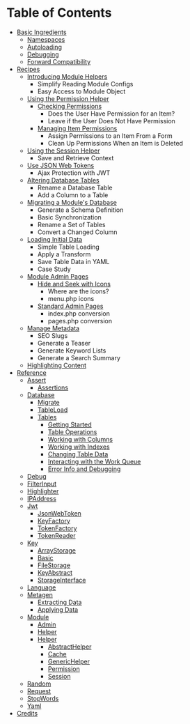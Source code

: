# Table of Contents

* [Basic Ingredients](book/ingredients/README.md)
    * [Namespaces](book/ingredients/namespaces.md)
    * [Autoloading](book/ingredients/autoloader.md)
    * [Debugging](book/ingredients/debugging.md)
    * [Forward Compatibility](book/ingredients/compatibility.md)
* [Recipes](book/recipes/README.md)
    * [Introducing Module Helpers](book/recipes/modhelper.md)
        * Simplify Reading Module Configs
        * Easy Access to Module Object
    * [Using the Permission Helper](book/recipes/permission.md)
        * [Checking Permissions](book/recipes/perm-check.md)
            * Does the User Have Permission for an Item?
            * Leave if the User Does Not Have Permission
        * [Managing Item Permissions](book/recipes/perm-form.md)
            * Assign Permissions to an Item From a Form
            * Clean Up Permissions When an Item is Deleted
    * [Using the Session Helper](book/recipes/session.md)
        * Save and Retrieve Context
    * [Use JSON Web Tokens](book/recipes/jsonwebtokens.md)
        * Ajax Protection with JWT
    * [Altering Database Tables](book/recipes/dbtables.md)
        * Rename a Database Table
        * Add a Column to a Table
    * [Migrating a Module's Database](book/recipes/migrations.md)
        * Generate a Schema Definition
        * Basic Synchronization
        * Rename a Set of Tables
        * Convert a Changed Column
    * [Loading Initial Data](book/recipes/loaddata.md)
        * Simple Table Loading
        * Apply a Transform
        * Save Table Data in YAML
        * Case Study
    * [Module Admin Pages](book/recipes/modadmin.md)
        * [Hide and Seek with Icons](book/recipes/modadm-icons.md)
            * Where are the icons?
            * menu.php icons
        * [Standard Admin Pages](book/recipes/modadm-pages.md)
            * index.php conversion
            * pages.php conversion
    * [Manage Metadata](book/recipes/metagen.md)
        * SEO Slugs
        * Generate a Teaser
        * Generate Keyword Lists
        * Generate a Search Summary
    * [Highlighting Content](book/recipes/highlight.md)
* [Reference](book/reference/README.md)
    * [Assert](book/assert/README.md)
        * [Assertions](book/assert/assert.md)
    * [Database](book/database/README.md)
        * [Migrate](book/database/migrate.md)
        * [TableLoad](book/database/tableload.md)
        * [Tables](book/database/tables.md)
            * [Getting Started](book/database/tables-start.md)
            * [Table Operations](book/database/tables-tableops.md)
            * [Working with Columns](book/database/tables-columns.md)
            * [Working with Indexes](book/database/tables-indexes.md)
            * [Changing Table Data](book/database/tables-data.md)
            * [Interacting with the Work Queue](book/database/tables-queue.md)
            * [Error Info and Debugging](book/database/tables-errors.md)
    * [Debug](book/debug/README.md)
    * [FilterInput](book/filterinput/README.md)
    * [Highlighter](book/highlighter/README.md)
    * [IPAddress](book/ipaddress/README.md)
    * [Jwt](book/jwt/README.md)
        * [JsonWebToken](book/jwt/jsonwebtoken.md)
        * [KeyFactory](book/jwt/keyfactory.md)
        * [TokenFactory](book/jwt/tokenfactory.md)
        * [TokenReader](book/jwt/tokenreader.md)
    * [Key](book/key/README.md)
        * [ArrayStorage](book/key/arraystorage.md)
        * [Basic](book/key/basic.md)
        * [FileStorage](book/key/filestorage.md)
        * [KeyAbstract](book/key/keyabstract.md)
        * [StorageInterface](book/key/storageinterface.md)
    * [Language](book/language/README.md)
    * [Metagen](book/metagen/README.md)
        * [Extracting Data](book/metagen/generating.md)
        * [Applying Data](book/metagen/applying.md)
    * [Module](book/module/README.md)
        * [Admin](book/module/admin.md)
        * [Helper](book/module/helper.md)
        * [Helper](book/module/helper-ns.md)
            * [AbstractHelper](book/module/abstracthelper.md)
            * [Cache](book/module/cache.md)
            * [GenericHelper](book/module/generichelper.md)
            * [Permission](book/module/permission.md)
            * [Session](book/module/session.md)
    * [Random](book/random/README.md)
    * [Request](book/request/README.md)
    * [StopWords](book/stopwords/README.md)
    * [Yaml](book/yaml/README.md)
* [Credits](book/credits.md)
